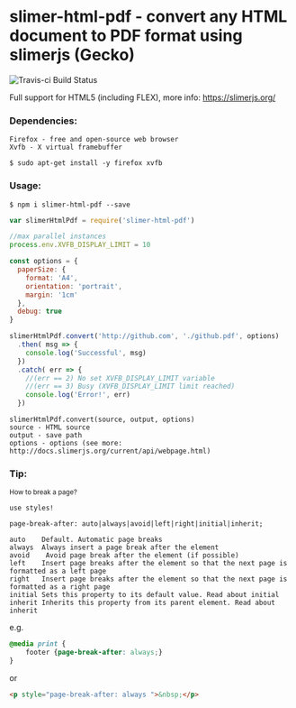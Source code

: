 # slimer-html-pdf - convert any HTML document to PDF format using slimerjs (Gecko)
![Travis-ci Build Status](https://api.travis-ci.org/mkopa/slimer-html-pdf.svg?branch=master)

Full support for HTML5 (including FLEX), more info: https://slimerjs.org/

### Dependencies:
```
Firefox - free and open-source web browser
Xvfb - X virtual framebuffer
```
```
$ sudo apt-get install -y firefox xvfb
```
### Usage:
```
$ npm i slimer-html-pdf --save
```
```javascript
var slimerHtmlPdf = require('slimer-html-pdf')

//max parallel instances
process.env.XVFB_DISPLAY_LIMIT = 10

const options = {
  paperSize: {
    format: 'A4',
    orientation: 'portrait',
    margin: '1cm'
  },
  debug: true
}

slimerHtmlPdf.convert('http://github.com', './github.pdf', options)
  .then( msg => {
    console.log('Successful', msg)
  })
  .catch( err => {
    //(err == 2) No set XVFB_DISPLAY_LIMIT variable
    //(err == 3) Busy (XVFB_DISPLAY_LIMIT limit reached)
    console.log('Error!', err)
  })
```
```
slimerHtmlPdf.convert(source, output, options)
source - HTML source
output - save path
options - options (see more: http://docs.slimerjs.org/current/api/webpage.html)
```
### Tip:
<small>How to break a page?</small>
```
use styles!

page-break-after: auto|always|avoid|left|right|initial|inherit;

auto	Default. Automatic page breaks
always	Always insert a page break after the element
avoid	 Avoid page break after the element (if possible)
left	Insert page breaks after the element so that the next page is formatted as a left page
right	Insert page breaks after the element so that the next page is formatted as a right page
initial	Sets this property to its default value. Read about initial
inherit	Inherits this property from its parent element. Read about inherit
```
e.g.
```css
@media print {
    footer {page-break-after: always;}
}
```
or
```html
<p style="page-break-after: always ">&nbsp;</p>
```
